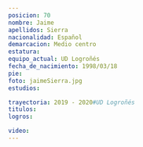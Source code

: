 ```yaml
---
posicion: 70
nombre: Jaime
apellidos: Sierra
nacionalidad: Español
demarcacion: Medio centro
estatura: 
equipo_actual: UD Logroñés
fecha_de_nacimiento: 1998/03/18
pie: 
foto: jaimeSierra.jpg
estudios:

trayectoria: 2019 - 2020#UD Logroñés
titulos:
logros:

video:
---
```

